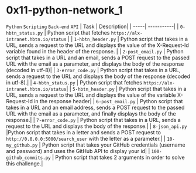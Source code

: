 # 0x11-python-network_1
`Python`
`Scripting`
`Back-end`
`API`
| Task | Description|
| -----| -----------|
| `0-hbtn_status.py`  | Python script that fetches `https://alx-intranet.hbtn.io/status` |
| `1-hbtn_header.py`  | Python script that takes in a URL, sends a request to the URL and displays the value of the X-Request-Id variable found in the header of the response. |
| `2-post_email.py`   | Python script that takes in a URL and an email, sends a POST request to the passed URL with the email as a parameter, and displays the body of the response (decoded in utf-8)|
| `3-error_code.py`   | Python script that takes in a URL, sends a request to the URL and displays the body of the response (decoded in utf-8).|
| `4-hbtn_status.py`  | Python script that fetches `https://alx-intranet.hbtn.io/status`|
| `5-hbtn_header.py`  | Python script that takes in a URL, sends a request to the URL and displays the value of the variable X-Request-Id in the response header|
| `6-post_email.py`   | Python script that takes in a URL and an email address, sends a POST request to the passed URL with the email as a parameter, and finally displays the body of the response.|
| `7-error_code.py`   | Python script that takes in a URL, sends a request to the URL and displays the body of the response.|
| `8-json_api.py`     |Python script that takes in a letter and sends a POST request to `http://0.0.0.0:5000/search_user` with the letter as a parameter.|
| `10-my_github.py`   | Python script that takes your GitHub credentials (username and password) and uses the GitHub API to display your id|
| `100-github_commits.py` | Python script that takes 2 arguments in order to solve this challenge.|
